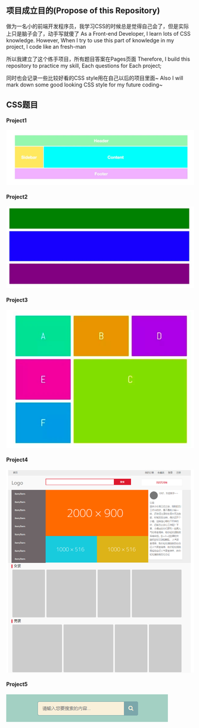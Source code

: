 ## 项目成立目的(Propose of this Repository)

做为一名小的前端开发程序员，我学习CSS的时候总是觉得自己会了，但是实际上只是脑子会了，动手写就傻了
As a Front-end Developer, I learn lots of CSS knowledge. However, When I try to use this part of knowledge in my project, I code like an fresh-man

所以我建立了这个练手项目，所有题目答案在Pages页面
Therefore, I build this repository to practice my skill, Each questions for Each project;

同时也会记录一些比较好看的CSS style用在自己以后的项目里面~
Also I will mark down some good looking CSS style for my future coding~



## CSS题目

#### Project1
![project](./pic/project1.png)

#### Project2
![project](./pic/project2.png)

#### Project3
![project](./pic/project3.png)

#### Project4
![project](./pic/project4.png)

#### Project5
![project5](./pic/project5.png)
